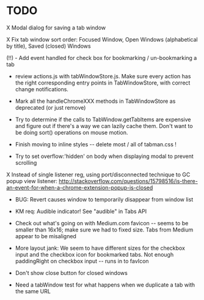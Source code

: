 # TODO

X Modal dialog for saving a tab window

X Fix tab window sort order: Focused Window, Open Windows (alphabetical by title), Saved (closed) Windows

(!!) - Add event handled for check box for bookmarking / un-bookmarking a tab

- review actions.js with tabWindowStore.js.  Make sure every action has the right corresponding entry points in TabWindowStore, with correct change notifications.

- Mark all the handleChromeXXX methods in TabWindowStore as deprecated (or just remove)

- Try to determine if the calls to TabWindow.getTabItems are expensive and figure out if there's a way we can lazily cache them. Don't want to be doing sort() operations on mouse motion.

- Finish moving to inline styles -- delete most / all of tabman.css !

- Try to set overflow:'hidden' on body when displaying modal to prevent scrolling

X Instead of single listener reg, using port/disconnected technique to GC popup view listener:
  http://stackoverflow.com/questions/15798516/is-there-an-event-for-when-a-chrome-extension-popup-is-closed

- BUG: Revert causes window to temporarily disappear from window list  

- KM req: Audible indicator! See "audible" in Tabs API

- Check out what's going on with Medium.com favicon -- seems to be smaller than 16x16; make sure we had to fixed size. Tabs from Medium appear to be misaligned

- More layout jank: We seem to have different sizes for the checkbox input and the checkbox icon for bookmarked tabs. Not enough paddingRight on checkbox input -- runs in to favIcon

- Don't show close button for closed windows

- Need a tabWindow test for what happens when we duplicate a tab with the same URL
